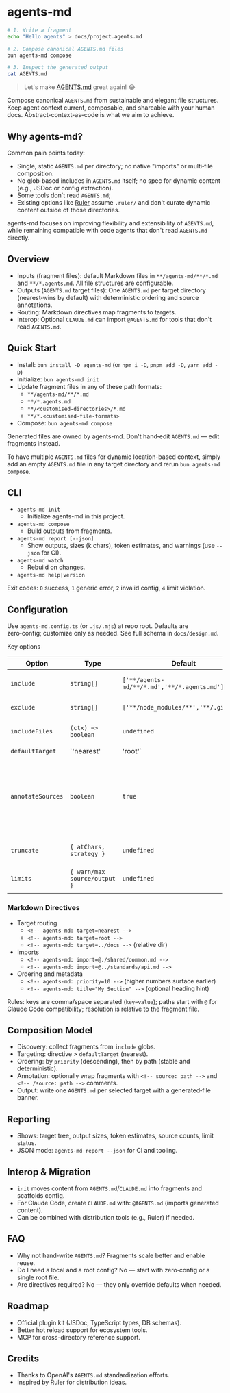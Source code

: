 # agents-md

```bash
# 1. Write a fragment
echo "Hello agents" > docs/project.agents.md

# 2. Compose canonical AGENTS.md files
bun agents-md compose

# 3. Inspect the generated output
cat AGENTS.md
```

> Let's make [AGENTS.md](https://agents.md/) great again! :joy:

Compose canonical `AGENTS.md` from sustainable and elegant file structures. Keep agent context current, composable, and shareable with your human docs. Abstract-context-as-code is what we aim to achieve.

## Why agents-md?

Common pain points today:

- Single, static `AGENTS.md` per directory; no native "imports" or multi‑file composition.
- No glob‑based includes in `AGENTS.md` itself; no spec for dynamic content (e.g., JSDoc or config extraction).
- Some tools don't read `AGENTS.md`;
- Existing options like [Ruler](https://github.com/intellectronica/ruler) assume `.ruler/` and don't curate dynamic content outside of those directories.

agents-md focuses on improving flexibility and extensibility of `AGENTS.md`, while remaining compatible with code agents that don't read `AGENTS.md` directly.

## Overview

- Inputs (fragment files): default Markdown files in `**/agents-md/**/*.md` and `**/*.agents.md`. All file structures are configurable.
- Outputs (`AGENTS.md` target files): One `AGENTS.md` per target directory (nearest‑wins by default) with deterministic ordering and source annotations.
- Routing: Markdown directives map fragments to targets.
- Interop: Optional `CLAUDE.md` can import `@AGENTS.md` for tools that don't read `AGENTS.md`.

## Quick Start

- Install: `bun install -D agents-md` (or `npm i -D`, `pnpm add -D`, `yarn add -D`)
- Initialize: `bun agents-md init`
- Update fragment files in any of these path formats:
  - `**/agents-md/**/*.md`
  - `**/*.agents.md`
  - `**/<customised-directories>/*.md`
  - `**/*.<customised-file-formats>`
- Compose: `bun agents-md compose`

Generated files are owned by agents-md. Don't hand‑edit `AGENTS.md` — edit fragments instead.

To have multiple `AGENTS.md` files for dynamic location-based context, simply add an empty `AGENTS.md` file in any target directory and rerun `bun agents-md compose`.

## CLI

- `agents-md init`
  - Initialize agents-md in this project.
- `agents-md compose`
  - Build outputs from fragments.
- `agents-md report [--json]`
  - Show outputs, sizes (k chars), token estimates, and warnings (use `--json` for CI).
- `agents-md watch`
  - Rebuild on changes.
- `agents-md help|version`

Exit codes: `0` success, `1` generic error, `2` invalid config, `4` limit violation.

## Configuration

Use `agents-md.config.ts` (or `.js/.mjs`) at repo root. Defaults are zero‑config; customize only as needed. See full schema in `docs/design.md`.

Key options

| Option | Type | Default | Purpose |
| --- | --- | --- | --- |
| `include` | `string[]` | `['**/agents-md/**/*.md','**/*.agents.md']` | Fragment discovery globs |
| `exclude` | `string[]` | `['**/node_modules/**','**/.git/**']` | Ignore patterns |
| `includeFiles` | `(ctx) => boolean` | `undefined` | Advanced per‑file filter |
| `defaultTarget` | `'nearest'|'root'` | `'nearest'` | Fallback routing behavior |
| `annotateSources` | `boolean` | `true` | Wrap fragments with `<!-- source: ... priority=n -->` / `<!-- /source: ... -->` comments |
| `truncate` | `{ atChars, strategy }` | `undefined` | Trim oversized outputs |
| `limits` | `{ warn/max source/output }` | `undefined` | Size limits and warnings |

### Markdown Directives

- Target routing
  - `<!-- agents-md: target=nearest -->`
  - `<!-- agents-md: target=root -->`
  - `<!-- agents-md: target=../docs -->` (relative dir)
- Imports
  - `<!-- agents-md: import=@./shared/common.md -->`
  - `<!-- agents-md: import=@../standards/api.md -->`
- Ordering and metadata
  - `<!-- agents-md: priority=10 -->` (higher numbers surface earlier)
  - `<!-- agents-md: title="My Section" -->` (optional heading hint)

Rules: keys are comma/space separated (`key=value`); paths start with `@` for Claude Code compatibility; resolution is relative to the fragment file.

## Composition Model

- Discovery: collect fragments from `include` globs.
- Targeting: directive > `defaultTarget` (nearest).
- Ordering: by `priority` (descending), then by path (stable and deterministic).
- Annotation: optionally wrap fragments with `<!-- source: path -->` and `<!-- /source: path -->` comments.
- Output: write one `AGENTS.md` per selected target with a generated‑file banner.

## Reporting

- Shows: target tree, output sizes, token estimates, source counts, limit status.
- JSON mode: `agents-md report --json` for CI and tooling.


## Interop & Migration

- `init` moves content from `AGENTS.md`/`CLAUDE.md` into fragments and scaffolds config.
- For Claude Code, create `CLAUDE.md` with: `@AGENTS.md` (imports generated content).
- Can be combined with distribution tools (e.g., Ruler) if needed.

## FAQ

- Why not hand‑write `AGENTS.md`? Fragments scale better and enable reuse.
- Do I need a local and a root config? No — start with zero‑config or a single root file.
- Are directives required? No — they only override defaults when needed.

## Roadmap

- Official plugin kit (JSDoc, TypeScript types, DB schemas).
- Better hot reload support for ecosystem tools.
- MCP for cross-directory reference support.

## Credits

- Thanks to OpenAI's `AGENTS.md` standardization efforts.
- Inspired by Ruler for distribution ideas.
